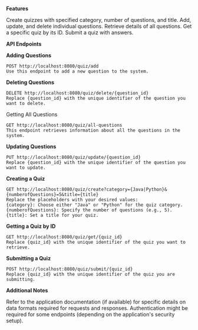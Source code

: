 **Features**

Create quizzes with specified category, number of questions, and title.
Add, update, and delete individual questions.
Retrieve details of all questions.
Get a specific quiz by its ID.
Submit a quiz with answers.

**API Endpoints**

**Adding Questions**
```
POST http://localhost:8080/quiz/add
Use this endpoint to add a new question to the system.
```
**Deleting Questions**

```
DELETE http://localhost:8080/quiz/delete/{question_id}
Replace {question_id} with the unique identifier of the question you want to delete.
```
Getting All Questions
```
GET http://localhost:8080/quiz/all-questions
This endpoint retrieves information about all the questions in the system.
```
**Updating Questions**
```
PUT http://localhost:8080/quiz/update/{question_id}
Replace {question_id} with the unique identifier of the question you want to update.
```
**Creating a Quiz**
```
GET http://localhost:8080/quiz/create?category={Java|Python}&{numberofQuestions}=5&title={title}
Replace the placeholders with your desired values:
{category}: Choose either "Java" or "Python" for the quiz category.
{numberofQuestions}: Specify the number of questions (e.g., 5).
{title}: Set a title for your quiz.
```
**Getting a Quiz by ID**
```
GET http://localhost:8080/quiz/get/{quiz_id}
Replace {quiz_id} with the unique identifier of the quiz you want to retrieve.
```
**Submitting a Quiz**
```
POST http://localhost:8080/quiz/submit/{quiz_id}
Replace {quiz_id} with the unique identifier of the quiz you are submitting.
```
**Additional Notes**

Refer to the application documentation (if available) for specific details on data formats required for requests and responses.
Authentication might be required for some endpoints (depending on the application's security setup).
